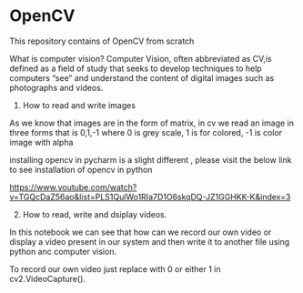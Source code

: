 # OpenCV
This repository contains of OpenCV from scratch


What is computer vision?
Computer Vision, often abbreviated as CV,is defined as a field of study that seeks to develop techniques to help computers “see” and understand 
the content of digital images such as photographs and videos.




1. How to read and write images

As we know that images are in the form of matrix, in cv we read an image in three forms that is 0,1,-1 where 0 is grey scale, 1 is for colored, -1 is color image with alpha

installing opencv in pycharm is a slight different , please visit the below link to see installation of opencv in python

https://www.youtube.com/watch?v=TGQcDaZ56ao&list=PLS1QulWo1RIa7D1O6skqDQ-JZ1GGHKK-K&index=3


2. How to read, write and dsiplay videos.

In this notebook we can see that how can we record our own video or display a video present in our system and then write it to another file using python anc computer vision.

To record our own video just replace with 0 or either 1 in cv2.VideoCapture().
